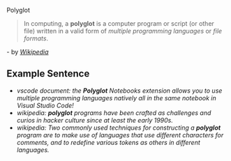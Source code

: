 Polyglot
> In computing, a **polyglot** is a computer program or script (or other file) written in a valid form of *multiple programming languages* or *file formats*.

\- by *[Wikipedia](https://en.wikipedia.org/wiki/Polyglot_(computing))*

## Example Sentence
- *vscode document: the __Polyglot__ Notebooks extension allows you to use multiple programming languages natively all in the same notebook in Visual Studio Code!*
- *wikipedia: __polyglot__ programs have been crafted as challenges and curios in hacker culture since at least the early 1990s.*
- *wikipedia: Two commonly used techniques for constructing a __polyglot__ program are to make use of languages that use different characters for comments, and to redefine various tokens as others in different languages.*
